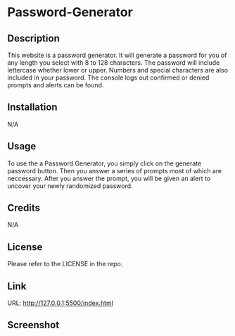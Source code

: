 # Password-Generator

## Description

This website is a password generator. It will generate a password for you of any length you select with 8 to 128 characters. The password will include lettercase whether lower or upper. Numbers and special characters are also included in your password. The console logs out confirmed or denied prompts and alerts can be found.

## Installation

N/A

## Usage

To use the a Password Generator, you simply click on the generate password button. Then you answer a series of prompts most of which are neccessary. After you answer the prompt, you will be given an alert to uncover your newly randomized password.

## Credits

N/A 

## License

Please refer to the LICENSE in the repo.

## Link

URL: http://127.0.0.1:5500/index.html

## Screenshot
